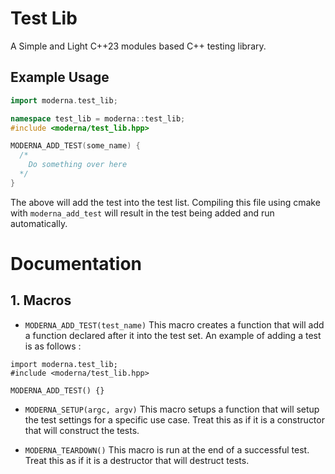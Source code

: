 # Test Lib
A Simple and Light C++23 modules based C++ testing library. 

## Example Usage
```cpp
import moderna.test_lib;

namespace test_lib = moderna::test_lib;
#include <moderna/test_lib.hpp>

MODERNA_ADD_TEST(some_name) {
  /*
    Do something over here
  */
}
```
The above will add the test into the test list. Compiling this file using cmake with `moderna_add_test` will result in the test being added and run automatically. 

# Documentation
## 1. Macros
- `MODERNA_ADD_TEST(test_name)`
This macro creates a function that will add a function declared after it into the test set. An example of adding a test is as follows : 
```
import moderna.test_lib;
#include <moderna/test_lib.hpp>

MODERNA_ADD_TEST() {}
```
- `MODERNA_SETUP(argc, argv)`
This macro setups a function that will setup the test settings for a specific use case. Treat this as if it is a constructor that will construct the tests. 

- `MODERNA_TEARDOWN()`
This macro is run at the end of a successful test. Treat this as if it is a destructor that will destruct tests. 